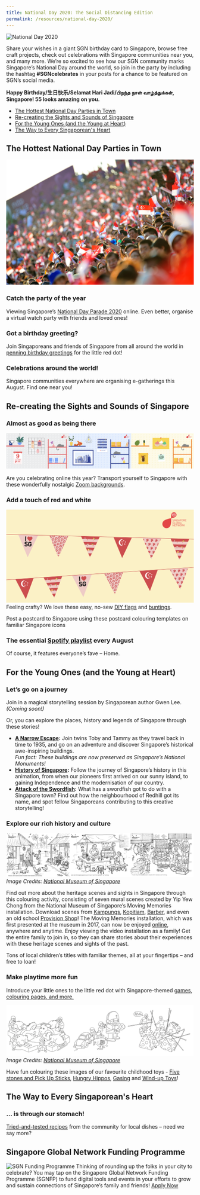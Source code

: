 ```yaml
---
title: National Day 2020: The Social Distancing Edition
permalink: /resources/national-day-2020/
---
```

![National Day 2020](/images/national-day/NDHeader.png)

Share your wishes in a giant SGN birthday card to Singapore, browse free craft projects, check out celebrations with Singapore communities near you, and many more.
We’re so excited to see how our SGN community marks Singapore’s National Day around the world, so join in the party by including the hashtag **#SGNcelebrates** in your posts for a chance to be featured on SGN’s social media.

**Happy Birthday/生日快乐/Selamat Hari Jadi/பிறந்த நாள் வாழ்த்துக்கள், Singapore! 55 looks amazing on you.**

* [The Hottest National Day Parties in Town](#hottest-nd-parties)
* [Re-creating the Sights and Sounds of Singapore](#sights-and-sounds)
* [For the Young Ones (and the Young at Heart)](#young-ones)
* [The Way to Every Singaporean's Heart](#local-food-recipes)

## <a id="hottest-nd-parties"></a>The Hottest National Day Parties in Town
![National Day Celebrations](/images/national-day/NDCelebrations.jpg)
### Catch the party of the year
Viewing Singapore’s [National Day Parade 2020](https://www.ndp.gov.sg/whatshappening/bringing-ndp-to-our-homes/) online. Even better, organise a virtual watch party with friends and loved ones!
### Got a birthday greeting?
Join Singaporeans and friends of Singapore from all around the world in [penning birthday greetings](https://www.kudoboard.com/boards/KfOOT9pr?rid=b43b0215#view) for the little red dot!
### Celebrations around the world!
Singapore communities everywhere are organising e-gatherings this August. Find one near you!

## <a id="sights-and-sounds"></a>Re-creating the Sights and Sounds of Singapore

### Almost as good as being there
![Zoom Background](/images/national-day/NDZoombg.png)

Are you celebrating online this year? Transport yourself to Singapore with these wonderfully nostalgic [Zoom backgrounds](https://www.singaporeglobalnetwork.gov.sg/resources/shntertainment/#wfh-stuff).

### Add a touch of red and white
![National Day Buntings](/images/national-day/NDbuntings.png)
Feeling crafty? We love these easy, no-sew [DIY flags](docs/NDFlagDIY.pdf) and [buntings](docs/SGN-ND-Buntings.pdf).

Post a postcard to Singapore using these postcard colouring templates on familiar Singapore icons  



### The essential [Spotify playlist](https://open.spotify.com/playlist/2g7OIauaGcWWBAsfldwywB?si=Jxa_8dX6Rza4cnNuaJtQmQ) every August
Of course, it features everyone’s fave – Home.

## <a id="young-ones"></a>For the Young Ones (and the Young at Heart)

### Let’s go on a journey
Join in a magical storytelling session by Singaporean author Gwen Lee. _(Coming soon!)_

Or, you can explore the places, history and legends of Singapore through these stories!

* **[A Narrow Escape](https://www.youtube.com/watch?v=GK-OIE0QqKM&feature=youtu.be):** Join twins Toby and Tammy as they travel back in time to 1935, and go on an adventure and discover Singapore’s historical awe-inspiring buildings.  
_Fun fact: These buildings are now preserved as Singapore’s National Monuments!_
* **[History of Singapore](https://www.youtube.com/watch?v=DbaQmATHoww):** Follow the journey of Singapore’s history in this animation, from when our pioneers first arrived on our sunny island, to gaining Independence and the modernisation of our country.  
* **[Attack of the Swordfish](https://www.facebook.com/NationalHeritageBoardSG/videos/2508430612805646/):** What has a swordfish got to do with a Singapore town? Find out how the neighbourhood of Redhill got its name, and spot fellow Singaporeans contributing to this creative storytelling!  

### Explore our rich history and culture
![Childhood Toys](/images/national-day/NMSNostalgia.png)
_Image Credits: [National Museum of Singapore](https://www.nhb.gov.sg/nationalmuseum/our-programmes/programmes-list/museumfromhome---get-curious)_

Find out more about the heritage scenes and sights in Singapore through this colouring activity, consisting of seven mural scenes created by Yip Yew Chong from the National Museum of Singapore’s Moving Memories installation. Download scenes from [Kampungs](https://www.nhb.gov.sg/nationalmuseum/-/media/nms2017/documents/senior-programmes/colouring-templates/1_a4_moving-memories-1---kampung.pdf), [Kopitiam](https://www.nhb.gov.sg/nationalmuseum/-/media/nms2017/documents/senior-programmes/colouring-templates/2_a4_moving-memories-2---kopitiam.pdf), [Barber](https://www.nhb.gov.sg/nationalmuseum/-/media/nms2017/documents/senior-programmes/colouring-templates/3_a4_moving-memories-3---barber.pdf), and even an old school [Provision Shop](https://www.nhb.gov.sg/nationalmuseum/-/media/nms2017/documents/senior-programmes/colouring-templates/7_a4_moving-memories-7--provision-shop.pdf)!  The Moving Memories installation, which was first presented at the museum in 2017, can now be enjoyed [online](https://www.youtube.com/watch?v=FraabLL9XdM), anywhere and anytime. Enjoy viewing the video installation as a family! Get the entire family to join in, so they can share stories about their experiences with these heritage scenes and sights of the past. 


Tons of local children’s titles with familiar themes, all at your fingertips – and free to loan!

### Make playtime more fun
Introduce your little ones to the little red dot with Singapore-themed [games, colouring pages, and more.](https://www.singaporeglobalnetwork.gov.sg/resources/resources-for-kids/)

![Childhood Toys](/images/national-day/NMSChildhoodtoys.png)
_Image Credits: [National Museum of Singapore](https://www.nhb.gov.sg/nationalmuseum/our-programmes/programmes-list/museumfromhome---get-curious)_

Have fun colouring these images of our favourite childhood toys - [Five stones and Pick Up Sticks](https://www.nhb.gov.sg/nationalmuseum/-/media/nms2017/documents/programmes/museumfromhome/fivestones--pickup-sticks.pdf), [Hungry Hippos](https://www.nhb.gov.sg/nationalmuseum/-/media/nms2017/documents/programmes/museumfromhome/hungry-hippos.pdf), [Gasing](https://www.nhb.gov.sg/nationalmuseum/-/media/nms2017/documents/programmes/museumfromhome/gasing.pdf) and [Wind-up Toys](https://www.nhb.gov.sg/nationalmuseum/-/media/nms2017/documents/programmes/museumfromhome/wind-up-toys.pdf)!  

## <a id="local-food-recipes"></a>The Way to Every Singaporean's Heart

### … is through our stomach!
[Tried-and-tested recipes](https://www.singaporeglobalnetwork.gov.sg/food-for-thought/from-the-community/recipe-ideas-for-staying-at-home) from the community for local dishes – need we say more?

## Singapore Global Network Funding Programme
![SGN Funding Programme](/images/national-day/SGNFP-ND.png)
Thinking of rounding up the folks in your city to celebrate? You may tap on the Singapore Global Network Funding Programme (SGNFP) to fund digital tools and events in your efforts to grow and sustain connections of Singapore’s family and friends!
[Apply Now](https://www.singaporeglobalnetwork.gov.sg/funding/)
